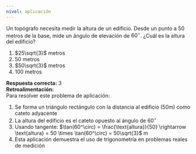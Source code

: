```yaml
---
nivel: aplicación
---
```


Un topógrafo necesita medir la altura de un edificio. Desde un punto a 50 metros de la base, mide un ángulo de elevación de $60^\circ$. ¿Cuál es la altura del edificio?

1. $25\sqrt{3}$ metros  
2. 50 metros  
3. $50\sqrt{3}$ metros  
4. 100 metros  

**Respuesta correcta:** 3  
**Retroalimentación:**  
Para resolver este problema de aplicación:
1. Se forma un triángulo rectángulo con la distancia al edificio (50m) como cateto adyacente
2. La altura del edificio es el cateto opuesto al ángulo de $60^\circ$
3. Usando tangente: $\tan(60^\circ) = \frac{\text{altura}}{50} \rightarrow \text{altura} = 50 \times \tan(60^\circ) = 50\sqrt{3}$ m
4. Esta aplicación demuestra el uso de trigonometría en problemas reales de medición
